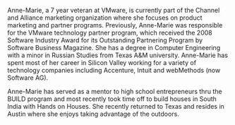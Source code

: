 ﻿---
name: Anne Marie
description: Senior Partner Marketing Manager, VMware
picture: anne-marie.jpg

---

Anne-Marie, a 7 year veteran at VMware, is currently part of the Channel and Alliance marketing organization where she focuses on product marketing and partner programs. Previously, Anne-Marie was responsible for the VMware technology partner program, which received the 2008 Software Industry Award for its Outstanding Partnering Program by Software Business Magazine.  She has a degree in Computer Engineering with a minor in Russian Studies from Texas A&M university. Anne-Marie has spent most of her career in Silicon Valley working for a variety of technology companies including Accenture, Intuit and webMethods (now Software AG).

Anne-Marie has served as a mentor to high school entrepreneurs thru the BUILD program and most recently took time off to build houses in South India with Hands on Houses.  She recently returned to Texas and resides in Austin where she enjoys taking advantage of the outdoors.

